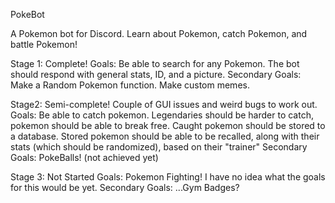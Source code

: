 PokeBot

A Pokemon bot for Discord. Learn about Pokemon, catch Pokemon, and battle Pokemon!

Stage 1: Complete! Goals: Be able to search for any Pokemon. The bot should respond with general stats, ID, and a picture. Secondary Goals: Make a Random Pokemon function. Make custom memes.

Stage2: Semi-complete! Couple of GUI issues and weird bugs to work out. Goals: Be able to catch pokemon. Legendaries should be harder to catch, pokemon should be able to break free. Caught pokemon should be stored to a database. Stored pokemon should be able to be recalled, along with their stats (which should be randomized), based on their "trainer" Secondary Goals: PokeBalls! (not achieved yet)

Stage 3: Not Started Goals: Pokemon Fighting! I have no idea what the goals for this would be yet. Secondary Goals: ...Gym Badges?
